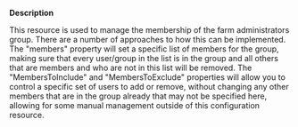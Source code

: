 **Description**

This resource is used to manage the membership of the farm administrators group. 
There are a number of approaches to how this can be implemented. The "members" 
property will set a specific list of members for the group, making sure that every 
user/group in the list is in the group and all others that are members and who are 
not in this list will be removed. The "MembersToInclude" and "MembersToExclude" 
properties will allow you to control a specific set of users to add or remove, 
without changing any other members that are in the group already that may not be 
specified here, allowing for some manual management outside of this configuration 
resource.
